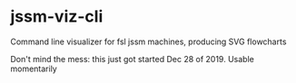 # jssm-viz-cli
Command line visualizer for fsl jssm machines, producing SVG flowcharts

Don't mind the mess: this just got started Dec 28 of 2019.  Usable momentarily
